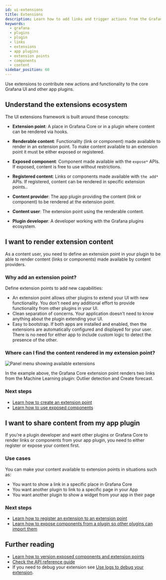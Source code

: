 ```yaml
---
id: ui-extensions
title: Extensions
description: Learn how to add links and trigger actions from the Grafana user interface by using UI Extensions in app plugins.
keywords:
  - grafana
  - plugins
  - plugin
  - links
  - extensions
  - app plugins
  - extension points
  - components
  - content
sidebar_position: 60
---
```


Use extensions to contribute new actions and functionality to the core Grafana UI and other app plugins. 

## Understand the extensions ecosystem

The UI extensions framework is built around these concepts:

- **Extension point**: A place in Grafana Core or in a plugin where content can be rendered via hooks.

- **Renderable content**: Functionality (link or component) made available to render in an extension point. To make content available to an extension point it must be either exposed or registered.

- **Exposed component**: Component made available with the `expose*` APIs. If exposed, content is free to use without restrictions.

- **Registered content**: Links or components made available with `the add*` APIs. If registered, content can be rendered in specific extension points..

- **Content provider**: The app plugin providing the content (link or component) to be rendered at the extension point. 

- **Content user**: The extension point using the renderable content.

- **Plugin developer**: A developer working with the Grafana plugins ecosystem.

## I want to render extension content 

As a content user, you need to define an extension point in your plugin to be able to render content (links or components) made available by content providers.

### Why add an extension point?

Define extension points to add new capabilities:

- An extension point allows other plugins to extend your UI with new functionality. You don't need any additional effort to provide functionality from other plugins in your UI.
- Clean separation of concerns. Your application doesn't need to know anything about the plugin extending your UI.
- Easy to bootstrap. If both apps are installed and enabled, then the extensions are automatically configured and displayed for your user. There is no need for either app to include custom logic to detect the presence of the other.

### Where can I find the content rendered in my extension point?

![Panel menu showing available extensions](/img/ui-extensions-menu.png)

In the example above, the Grafana Core extension point renders two links from the Machine Learning plugin: Outlier detection and Create forecast.

### Next steps

- [Learn how to create an extension point](../how-to-guides/ui-extensions/create-an-extension-point.md)
- [Learn how to use exposed components](../how-to-guides/ui-extensions/use-an-exposed-component.md)

## I want to share content from my app plugin

If you’re a plugin developer and want other plugins or Grafana Core to render links or components from your app plugin, you need to either register or expose your content first. 

### Use cases

You can make your content available to extension points in situations such as:

- You want to show a link in a specific place in Grafana Core
- You want another plugin to link to a specific page in your App
- You want another plugin to show a widget from your app in their page 

### Next steps

- [Learn how to register an extension to an extension point](../how-to-guides/ui-extensions/register-an-extension.md)
- [Learn how to expose components from a plugin so other plugins can import them](../how-to-guides/ui-extensions/expose-a-component.md)

## Further reading

- [Learn how to version exposed components and extension points](../how-to-guides/ui-extensions/versioning-extensions.md)
- [Check the API reference guide](../reference/ui-extensions.md)
- If you need to debug your extension see [Use logs to debug your extension](../how-to-guides/ui-extensions/debug-logs.md).
